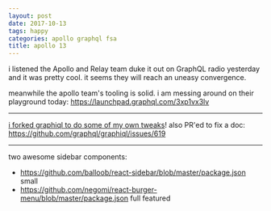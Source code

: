 ```yaml
---
layout: post
date: 2017-10-13
tags: happy
categories: apollo graphql fsa
title: apollo 13
---
```


i listened the Apollo and Relay team duke it out on GraphQL radio yesterday and it was pretty cool. it seems they will reach an uneasy convergence.

meanwhile the apollo team's tooling is solid. i am messing around on their playground today: <https://launchpad.graphql.com/3xp1vx3lv>

---

[i forked graphiql to do some of my own tweaks](https://github.com/sw-yx/swyx-graphiql)! also PR'ed to fix a doc: <https://github.com/graphql/graphiql/issues/619> 

---

two awesome sidebar components:
- <https://github.com/balloob/react-sidebar/blob/master/package.json> small
- <https://github.com/negomi/react-burger-menu/blob/master/package.json> full featured

